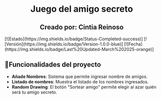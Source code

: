 <h1 align="center">  Juego del amigo secreto </h1>
<h2 align="center">  Creado por: Cintia Reinoso </h2>
[![Estado](https://img.shields.io/badge/Status-Completed-success)]
[![Versión](https://img.shields.io/badge/Version-1.0.0-blue)]
[![Fecha](https://img.shields.io/badge/Last%20Updated-March%202025-orange)]
 
## :hammer:Funcionalidades del proyecto
-   **Añade Nombres**: Sistema que permite ingresar nombre de amigos.
-   **Listado de nombres**: Muestra el listado de los nombres ingresados.
-   **Random Drawing**: El botón "Sortear amigo" permite elegir al azar quién será tu amigo secreto.
 
